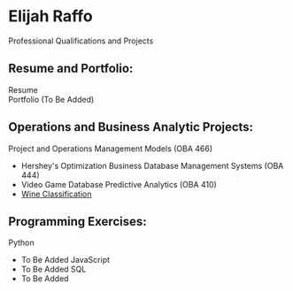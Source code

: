 # Elijah Raffo  
Professional Qualifications and Projects  

## Resume and Portfolio:  
Resume  
Portfolio (To Be Added)  

## Operations and Business Analytic Projects:  
Project and Operations Management Models (OBA 466)  
  - Hershey's Optimization
Business Database Management Systems (OBA 444)  
  - Video Game Database
Predictive Analytics (OBA 410)  
  - [Wine Classification](https://github.com/eliraffo/eliraffo.github.io/tree/master/WineClassification/)

## Programming Exercises:  
Python  
  - To Be Added
JavaScript  
  - To Be Added
SQL  
  - To Be Added
